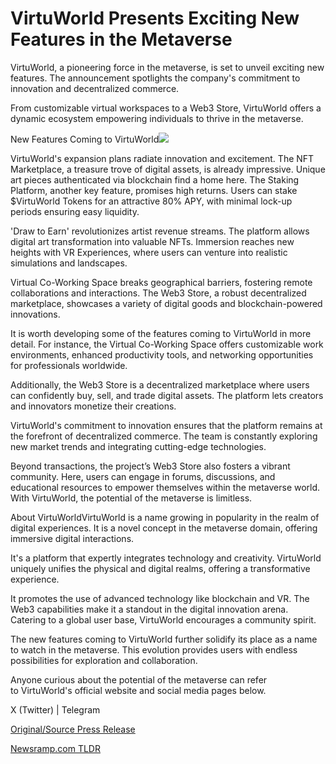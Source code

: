# VirtuWorld Presents Exciting New Features in the Metaverse

VirtuWorld, a pioneering force in the metaverse, is set to unveil exciting new features. The announcement spotlights the company's commitment to innovation and decentralized commerce.

From customizable virtual workspaces to a Web3 Store, VirtuWorld offers a dynamic ecosystem empowering individuals to thrive in the metaverse.

New Features Coming to VirtuWorld![](https://api.blockchainwire.io/uploads/BlockAdventureSRL/editor_image/c800b1e1-005f-4826-8ece-8b1ec13f436d.jpeg)

VirtuWorld's expansion plans radiate innovation and excitement. The NFT Marketplace, a treasure trove of digital assets, is already impressive. Unique art pieces authenticated via blockchain find a home here. The Staking Platform, another key feature, promises high returns. Users can stake $VirtuWorld Tokens for an attractive 80% APY, with minimal lock-up periods ensuring easy liquidity.

'Draw to Earn' revolutionizes artist revenue streams. The platform allows digital art transformation into valuable NFTs. Immersion reaches new heights with VR Experiences, where users can venture into realistic simulations and landscapes.

Virtual Co-Working Space breaks geographical barriers, fostering remote collaborations and interactions. The Web3 Store, a robust decentralized marketplace, showcases a variety of digital goods and blockchain-powered innovations.

It is worth developing some of the features coming to VirtuWorld in more detail. For instance, the Virtual Co-Working Space offers customizable work environments, enhanced productivity tools, and networking opportunities for professionals worldwide.

Additionally, the Web3 Store is a decentralized marketplace where users can confidently buy, sell, and trade digital assets. The platform lets creators and innovators monetize their creations.

VirtuWorld's commitment to innovation ensures that the platform remains at the forefront of decentralized commerce. The team is constantly exploring new market trends and integrating cutting-edge technologies.

Beyond transactions, the project’s Web3 Store also fosters a vibrant community. Here, users can engage in forums, discussions, and educational resources to empower themselves within the metaverse world. With VirtuWorld, the potential of the metaverse is limitless.

About VirtuWorldVirtuWorld is a name growing in popularity in the realm of digital experiences. It is a novel concept in the metaverse domain, offering immersive digital interactions.

It's a platform that expertly integrates technology and creativity. VirtuWorld uniquely unifies the physical and digital realms, offering a transformative experience.

It promotes the use of advanced technology like blockchain and VR. The Web3 capabilities make it a standout in the digital innovation arena. Catering to a global user base, VirtuWorld encourages a community spirit.

The new features coming to VirtuWorld further solidify its place as a name to watch in the metaverse. This evolution provides users with endless possibilities for exploration and collaboration.

Anyone curious about the potential of the metaverse can refer to VirtuWorld's official website and social media pages below.

X (Twitter) | Telegram 

[Original/Source Press Release](https://blockchainwire.io/press-release/virtuworld-presents-exciting-new-features-in-the-metaverse) 

[Newsramp.com TLDR](https://newsramp.com/None) 